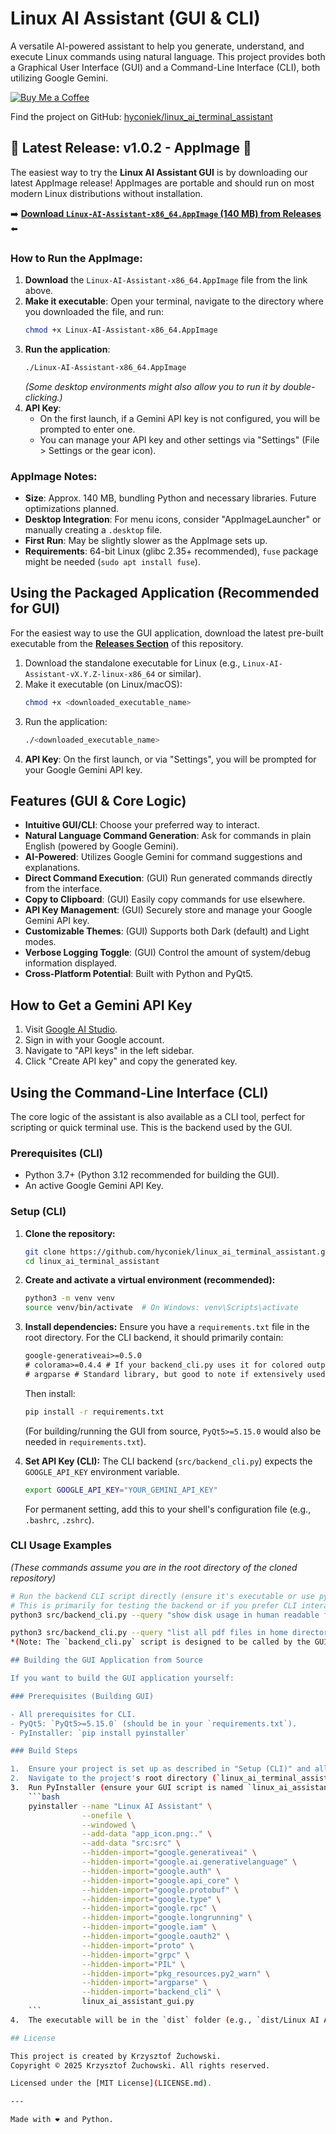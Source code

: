# Linux AI Assistant (GUI & CLI)

A versatile AI-powered assistant to help you generate, understand, and execute Linux commands using natural language. This project provides both a Graphical User Interface (GUI) and a Command-Line Interface (CLI), both utilizing Google Gemini.

[![Buy Me a Coffee](https://img.buymeacoffee.com/button-api/?text=Buy%20me%20a%20coffee&emoji=☕&slug=krzyzu.83&button_colour=FF5F5F&font_colour=ffffff&font_family=Arial&outline_colour=000000&coffee_colour=FFDD00)](https://www.buymeacoffee.com/krzyzu.83)

Find the project on GitHub: [hyconiek/linux_ai_terminal_assistant](https://github.com/hyconiek/linux_ai_terminal_assistant)

## 🎉 Latest Release: v1.0.2 - AppImage 🎉

The easiest way to try the **Linux AI Assistant GUI** is by downloading our latest AppImage release! AppImages are portable and should run on most modern Linux distributions without installation.

➡️ **[Download `Linux-AI-Assistant-x86_64.AppImage` (140 MB) from Releases](https://github.com/hyconiek/linux_ai_terminal_assistant/releases/tag/1.0.2)** ⬅️


### How to Run the AppImage:

1.  **Download** the `Linux-AI-Assistant-x86_64.AppImage` file from the link above.
2.  **Make it executable**:
    Open your terminal, navigate to the directory where you downloaded the file, and run:
    ```bash
    chmod +x Linux-AI-Assistant-x86_64.AppImage
    ```
3.  **Run the application**:
    ```bash
    ./Linux-AI-Assistant-x86_64.AppImage
    ```
    *(Some desktop environments might also allow you to run it by double-clicking.)*
4.  **API Key**:
    *   On the first launch, if a Gemini API key is not configured, you will be prompted to enter one.
    *   You can manage your API key and other settings via "Settings" (File > Settings or the gear icon).

### AppImage Notes:
*   **Size**: Approx. 140 MB, bundling Python and necessary libraries. Future optimizations planned.
*   **Desktop Integration**: For menu icons, consider "AppImageLauncher" or manually creating a `.desktop` file.
*   **First Run**: May be slightly slower as the AppImage sets up.
*   **Requirements**: 64-bit Linux (glibc 2.35+ recommended), `fuse` package might be needed (`sudo apt install fuse`).


## Using the Packaged Application (Recommended for GUI)

For the easiest way to use the GUI application, download the latest pre-built executable from the [**Releases Section**](https://github.com/hyconiek/linux_ai_terminal_assistant/releases) of this repository.

1.  Download the standalone executable for Linux (e.g., `Linux-AI-Assistant-vX.Y.Z-linux-x86_64` or similar).
2.  Make it executable (on Linux/macOS):
    ```bash
    chmod +x <downloaded_executable_name>
    ```
3.  Run the application:
    ```bash
    ./<downloaded_executable_name>
    ```
4.  **API Key**: On the first launch, or via "Settings", you will be prompted for your Google Gemini API key.

## Features (GUI & Core Logic)

- **Intuitive GUI/CLI**: Choose your preferred way to interact.
- **Natural Language Command Generation**: Ask for commands in plain English (powered by Google Gemini).
- **AI-Powered**: Utilizes Google Gemini for command suggestions and explanations.
- **Direct Command Execution**: (GUI) Run generated commands directly from the interface.
- **Copy to Clipboard**: (GUI) Easily copy commands for use elsewhere.
- **API Key Management**: (GUI) Securely store and manage your Google Gemini API key.
- **Customizable Themes**: (GUI) Supports both Dark (default) and Light modes.
- **Verbose Logging Toggle**: (GUI) Control the amount of system/debug information displayed.
- **Cross-Platform Potential**: Built with Python and PyQt5.

## How to Get a Gemini API Key

1.  Visit [Google AI Studio](https://aistudio.google.com/).
2.  Sign in with your Google account.
3.  Navigate to "API keys" in the left sidebar.
4.  Click "Create API key" and copy the generated key.

## Using the Command-Line Interface (CLI)

The core logic of the assistant is also available as a CLI tool, perfect for scripting or quick terminal use. This is the backend used by the GUI.

### Prerequisites (CLI)

- Python 3.7+ (Python 3.12 recommended for building the GUI).
- An active Google Gemini API Key.

### Setup (CLI)

1.  **Clone the repository:**
    ```bash
    git clone https://github.com/hyconiek/linux_ai_terminal_assistant.git
    cd linux_ai_terminal_assistant
    ```

2.  **Create and activate a virtual environment (recommended):**
    ```bash
    python3 -m venv venv
    source venv/bin/activate  # On Windows: venv\Scripts\activate
    ```

3.  **Install dependencies:**
    Ensure you have a `requirements.txt` file in the root directory. For the CLI backend, it should primarily contain:
    ```txt
    google-generativeai>=0.5.0
    # colorama>=0.4.4 # If your backend_cli.py uses it for colored output
    # argparse # Standard library, but good to note if extensively used
    ```
    Then install:
    ```bash
    pip install -r requirements.txt
    ```
    (For building/running the GUI from source, `PyQt5>=5.15.0` would also be needed in `requirements.txt`).

4.  **Set API Key (CLI):**
    The CLI backend (`src/backend_cli.py`) expects the `GOOGLE_API_KEY` environment variable.
    ```bash
    export GOOGLE_API_KEY="YOUR_GEMINI_API_KEY"
    ```
    For permanent setting, add this to your shell's configuration file (e.g., `.bashrc`, `.zshrc`).

### CLI Usage Examples

*(These commands assume you are in the root directory of the cloned repository)*

```bash
# Run the backend CLI script directly (ensure it's executable or use python3)
# This is primarily for testing the backend or if you prefer CLI interaction.
python3 src/backend_cli.py --query "show disk usage in human readable format" --json

python3 src/backend_cli.py --query "list all pdf files in home directory" --json```
*(Note: The `backend_cli.py` script is designed to be called by the GUI or for specific command generation. It might not have an interactive mode by itself unless you've added one.)*

## Building the GUI Application from Source

If you want to build the GUI application yourself:

### Prerequisites (Building GUI)

- All prerequisites for CLI.
- PyQt5: `PyQt5>=5.15.0` (should be in your `requirements.txt`).
- PyInstaller: `pip install pyinstaller`

### Build Steps

1.  Ensure your project is set up as described in "Setup (CLI)" and all dependencies (including `PyQt5` and `pyinstaller`) are installed in your virtual environment.
2.  Navigate to the project's root directory (`linux_ai_terminal_assistant`).
3.  Run PyInstaller (ensure your GUI script is named `linux_ai_assistant_gui.py` and your backend script `src/backend_cli.py`. The `app_icon.png` should also be in the root directory):
    ```bash
    pyinstaller --name "Linux AI Assistant" \
                --onefile \
                --windowed \
                --add-data "app_icon.png:." \
                --add-data "src:src" \
                --hidden-import="google.generativeai" \
                --hidden-import="google.ai.generativelanguage" \
                --hidden-import="google.auth" \
                --hidden-import="google.api_core" \
                --hidden-import="google.protobuf" \
                --hidden-import="google.type" \
                --hidden-import="google.rpc" \
                --hidden-import="google.longrunning" \
                --hidden-import="google.iam" \
                --hidden-import="google.oauth2" \
                --hidden-import="proto" \
                --hidden-import="grpc" \
                --hidden-import="PIL" \
                --hidden-import="pkg_resources.py2_warn" \
                --hidden-import="argparse" \
                --hidden-import="backend_cli" \
                linux_ai_assistant_gui.py
    ```
4.  The executable will be in the `dist` folder (e.g., `dist/Linux AI Assistant`).

## License

This project is created by Krzysztof Żuchowski.
Copyright © 2025 Krzysztof Żuchowski. All rights reserved.

Licensed under the [MIT License](LICENSE.md).

---

Made with ❤️ and Python.
